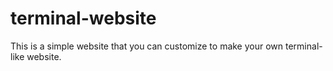 # terminal-website
This is a simple website that you can customize to make your own terminal-like website.
